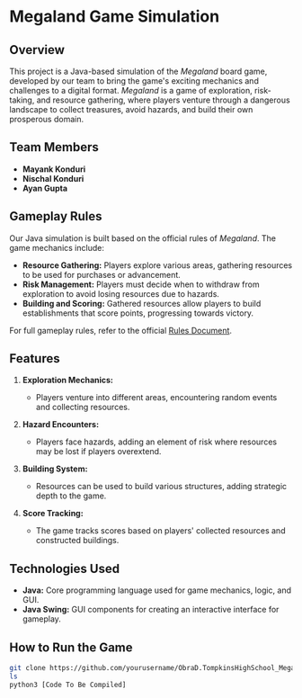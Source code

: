 # Megaland Game Simulation 

## Overview

This project is a Java-based simulation of the *Megaland* board game, developed by our team to bring the game's exciting mechanics and challenges to a digital format. *Megaland* is a game of exploration, risk-taking, and resource gathering, where players venture through a dangerous landscape to collect treasures, avoid hazards, and build their own prosperous domain.

## Team Members

- **Mayank Konduri**
- **Nischal Konduri**
- **Ayan Gupta**

## Gameplay Rules

Our Java simulation is built based on the official rules of *Megaland*. The game mechanics include:

- **Resource Gathering:** Players explore various areas, gathering resources to be used for purchases or advancement.
- **Risk Management:** Players must decide when to withdraw from exploration to avoid losing resources due to hazards.
- **Building and Scoring:** Gathered resources allow players to build establishments that score points, progressing towards victory.

For full gameplay rules, refer to the official [Rules Document](https://docs.google.com/document/d/16IWZxScFI1Z-VdZrBNeJG5rALevHiWSy55krg7O0iKY/edit?usp=sharing).

## Features

1. **Exploration Mechanics:**  
   - Players venture into different areas, encountering random events and collecting resources.
   
2. **Hazard Encounters:**  
   - Players face hazards, adding an element of risk where resources may be lost if players overextend.

3. **Building System:**  
   - Resources can be used to build various structures, adding strategic depth to the game.

4. **Score Tracking:**  
   - The game tracks scores based on players' collected resources and constructed buildings.

## Technologies Used

- **Java:** Core programming language used for game mechanics, logic, and GUI.
- **Java Swing:** GUI components for creating an interactive interface for gameplay.
  
## How to Run the Game

```bash
git clone https://github.com/yourusername/ObraD.TompkinsHighSchool_MegaLandProject
ls
python3 [Code To Be Compiled]

